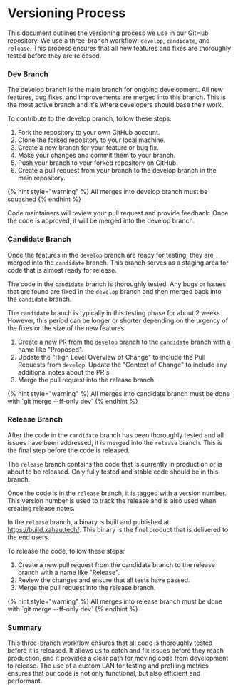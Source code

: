# Versioning Process

This document outlines the versioning process we use in our GitHub repository. We use a three-branch workflow: `develop`, `candidate`, and `release`. This process ensures that all new features and fixes are thoroughly tested before they are released.

### Dev Branch

The develop branch is the main branch for ongoing development. All new features, bug fixes, and improvements are merged into this branch. This is the most active branch and it's where developers should base their work.

To contribute to the develop branch, follow these steps:

1. Fork the repository to your own GitHub account.
2. Clone the forked repository to your local machine.
3. Create a new branch for your feature or bug fix.
4. Make your changes and commit them to your branch.
5. Push your branch to your forked repository on GitHub.
6. Create a pull request from your branch to the develop branch in the main repository.

{% hint style="warning" %}
All merges into develop branch must be squashed
{% endhint %}

Code maintainers will review your pull request and provide feedback. Once the code is approved, it will be merged into the develop branch.

### Candidate Branch

Once the features in the `develop` branch are ready for testing, they are merged into the `candidate` branch. This branch serves as a staging area for code that is almost ready for release.

The code in the `candidate` branch is thoroughly tested. Any bugs or issues that are found are fixed in the `develop` branch and then merged back into the `candidate` branch.

The `candidate` branch is typically in this testing phase for about 2 weeks. However, this period can be longer or shorter depending on the urgency of the fixes or the size of the new features.

1. Create a new PR from the `develop` branch to the `candidate` branch with a name like "Proposed".
2. Update the "High Level Overview of Change" to include the Pull Requests from `develop`. Update the "Context of Change" to include any additional notes about the PR's
3. Merge the pull request into the release branch.

{% hint style="warning" %}
All merges into candidate branch must be done with \`git merge --ff-only dev\`
{% endhint %}

### Release Branch

After the code in the `candidate` branch has been thoroughly tested and all issues have been addressed, it is merged into the `release` branch. This is the final step before the code is released.

The `release` branch contains the code that is currently in production or is about to be released. Only fully tested and stable code should be in this branch.

Once the code is in the `release` branch, it is tagged with a version number. This version number is used to track the release and is also used when creating release notes.

In the `release` branch, a binary is built and published at https://build.xahau.tech/. This binary is the final product that is delivered to the end users.

To release the code, follow these steps:

1. Create a new pull request from the candidate branch to the release branch with a name like "Release".
2. Review the changes and ensure that all tests have passed.
3. Merge the pull request into the release branch.

{% hint style="warning" %}
All merges into release branch must be done with \`git merge --ff-only dev\`
{% endhint %}

### Summary

This three-branch workflow ensures that all code is thoroughly tested before it is released. It allows us to catch and fix issues before they reach production, and it provides a clear path for moving code from development to release. The use of a custom LAN for testing and profiling metrics ensures that our code is not only functional, but also efficient and performant.

